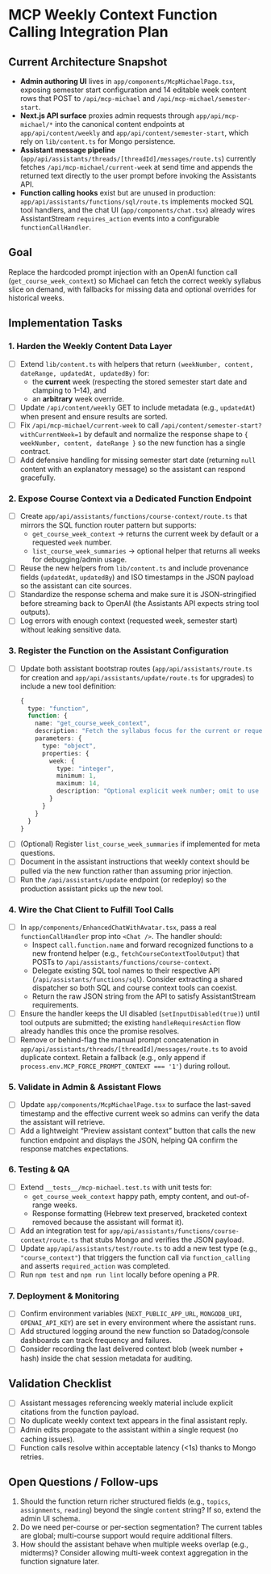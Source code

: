 # MCP Weekly Context Function Calling Integration Plan

## Current Architecture Snapshot
- **Admin authoring UI** lives in `app/components/McpMichaelPage.tsx`, exposing semester start configuration and 14 editable week content rows that POST to `/api/mcp-michael` and `/api/mcp-michael/semester-start`.
- **Next.js API surface** proxies admin requests through `app/api/mcp-michael/*` into the canonical content endpoints at `app/api/content/weekly` and `app/api/content/semester-start`, which rely on `lib/content.ts` for Mongo persistence.
- **Assistant message pipeline** (`app/api/assistants/threads/[threadId]/messages/route.ts`) currently fetches `/api/mcp-michael/current-week` at send time and appends the returned text directly to the user prompt before invoking the Assistants API.
- **Function calling hooks** exist but are unused in production: `app/api/assistants/functions/sql/route.ts` implements mocked SQL tool handlers, and the chat UI (`app/components/chat.tsx`) already wires AssistantStream `requires_action` events into a configurable `functionCallHandler`.

## Goal
Replace the hardcoded prompt injection with an OpenAI function call (`get_course_week_context`) so Michael can fetch the correct weekly syllabus slice on demand, with fallbacks for missing data and optional overrides for historical weeks.

## Implementation Tasks

### 1. Harden the Weekly Content Data Layer
- [ ] Extend `lib/content.ts` with helpers that return `(weekNumber, content, dateRange, updatedAt, updatedBy)` for:
  - the **current** week (respecting the stored semester start date and clamping to 1–14), and
  - an **arbitrary** week override.
- [ ] Update `/api/content/weekly` GET to include metadata (e.g., `updatedAt`) when present and ensure results are sorted.
- [ ] Fix `/api/mcp-michael/current-week` to call `/api/content/semester-start?withCurrentWeek=1` by default and normalize the response shape to `{ weekNumber, content, dateRange }` so the new function has a single contract.
- [ ] Add defensive handling for missing semester start date (returning `null` content with an explanatory message) so the assistant can respond gracefully.

### 2. Expose Course Context via a Dedicated Function Endpoint
- [ ] Create `app/api/assistants/functions/course-context/route.ts` that mirrors the SQL function router pattern but supports:
  - `get_course_week_context` → returns the current week by default or a requested `week` number.
  - `list_course_week_summaries` → optional helper that returns all weeks for debugging/admin usage.
- [ ] Reuse the new helpers from `lib/content.ts` and include provenance fields (`updatedAt`, `updatedBy`) and ISO timestamps in the JSON payload so the assistant can cite sources.
- [ ] Standardize the response schema and make sure it is JSON-stringified before streaming back to OpenAI (the Assistants API expects string tool outputs).
- [ ] Log errors with enough context (requested week, semester start) without leaking sensitive data.

### 3. Register the Function on the Assistant Configuration
- [ ] Update both assistant bootstrap routes (`app/api/assistants/route.ts` for creation and `app/api/assistants/update/route.ts` for upgrades) to include a new tool definition:
  ```ts
  {
    type: "function",
    function: {
      name: "get_course_week_context",
      description: "Fetch the syllabus focus for the current or requested week to ground tutoring responses.",
      parameters: {
        type: "object",
        properties: {
          week: {
            type: "integer",
            minimum: 1,
            maximum: 14,
            description: "Optional explicit week number; omit to use the current academic week."
          }
        }
      }
    }
  }
  ```
- [ ] (Optional) Register `list_course_week_summaries` if implemented for meta questions.
- [ ] Document in the assistant instructions that weekly context should be pulled via the new function rather than assuming prior injection.
- [ ] Run the `/api/assistants/update` endpoint (or redeploy) so the production assistant picks up the new tool.

### 4. Wire the Chat Client to Fulfill Tool Calls
- [ ] In `app/components/EnhancedChatWithAvatar.tsx`, pass a real `functionCallHandler` prop into `<Chat />`. The handler should:
  - Inspect `call.function.name` and forward recognized functions to a new frontend helper (e.g., `fetchCourseContextToolOutput`) that POSTs to `/api/assistants/functions/course-context`.
  - Delegate existing SQL tool names to their respective API (`/api/assistants/functions/sql`). Consider extracting a shared dispatcher so both SQL and course context tools can coexist.
  - Return the raw JSON string from the API to satisfy AssistantStream requirements.
- [ ] Ensure the handler keeps the UI disabled (`setInputDisabled(true)`) until tool outputs are submitted; the existing `handleRequiresAction` flow already handles this once the promise resolves.
- [ ] Remove or behind-flag the manual prompt concatenation in `app/api/assistants/threads/[threadId]/messages/route.ts` to avoid duplicate context. Retain a fallback (e.g., only append if `process.env.MCP_FORCE_PROMPT_CONTEXT === '1'`) during rollout.

### 5. Validate in Admin & Assistant Flows
- [ ] Update `app/components/McpMichaelPage.tsx` to surface the last-saved timestamp and the effective current week so admins can verify the data the assistant will retrieve.
- [ ] Add a lightweight “Preview assistant context” button that calls the new function endpoint and displays the JSON, helping QA confirm the response matches expectations.

### 6. Testing & QA
- [ ] Extend `__tests__/mcp-michael.test.ts` with unit tests for:
  - `get_course_week_context` happy path, empty content, and out-of-range weeks.
  - Response formatting (Hebrew text preserved, bracketed context removed because the assistant will format it).
- [ ] Add an integration test for `app/api/assistants/functions/course-context/route.ts` that stubs Mongo and verifies the JSON payload.
- [ ] Update `app/api/assistants/test/route.ts` to add a new test type (e.g., `"course_context"`) that triggers the function call via `function_calling` and asserts `required_action` was completed.
- [ ] Run `npm test` and `npm run lint` locally before opening a PR.

### 7. Deployment & Monitoring
- [ ] Confirm environment variables (`NEXT_PUBLIC_APP_URL`, `MONGODB_URI`, `OPENAI_API_KEY`) are set in every environment where the assistant runs.
- [ ] Add structured logging around the new function so Datadog/console dashboards can track frequency and failures.
- [ ] Consider recording the last delivered context blob (week number + hash) inside the chat session metadata for auditing.

## Validation Checklist
- [ ] Assistant messages referencing weekly material include explicit citations from the function payload.
- [ ] No duplicate weekly context text appears in the final assistant reply.
- [ ] Admin edits propagate to the assistant within a single request (no caching issues).
- [ ] Function calls resolve within acceptable latency (<1s) thanks to Mongo retries.

## Open Questions / Follow-ups
1. Should the function return richer structured fields (e.g., `topics`, `assignments`, `reading`) beyond the single `content` string? If so, extend the admin UI schema.
2. Do we need per-course or per-section segmentation? The current tables are global; multi-course support would require additional filters.
3. How should the assistant behave when multiple weeks overlap (e.g., midterms)? Consider allowing multi-week context aggregation in the function signature later.
